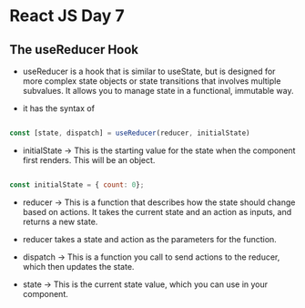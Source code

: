 # React JS Day 7

## The useReducer Hook

- useReducer is a hook that is similar to useState, but is designed for more complex state objects or state transitions that involves multiple subvalues. It allows you to manage state in a functional, immutable way.

- it has the syntax of

``` Javascript

const [state, dispatch] = useReducer(reducer, initialState)

```

- initialState -> This is the starting value for the state when the component first renders. This will be an object.

``` Javascript

const initialState = { count: 0};

```

- reducer -> This is a function that describes how the state should change based on actions. It takes the current state and an action as inputs, and returns a new state.

- reducer takes a state and action as the parameters for the function.


- dispatch -> This is a function you call to send actions to the reducer, which then updates the state.

- state -> This is the current state value, which you can use in your component.


